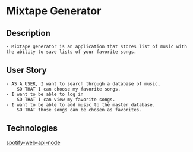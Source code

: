 # Mixtape Generator

## Description
    - Mixtape generator is an application that stores list of music with the ability to save lists of your favorite songs. 

## User Story
    - AS A USER, I want to search through a database of music,
        SO THAT I can choose my favorite songs.
    - I want to be able to log in 
        SO THAT I can view my favorite songs.
    - I want to be able to add music to the master database.
        SO THAT those songs can be chosen as favorites.

## Technologies

[spotify-web-api-node](https://www.npmjs.com/package/spotify-web-api-node)
